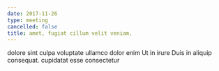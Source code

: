 ```yaml
---
date: 2017-11-26
type: meeting
cancelled: false
title: amet, fugiat cillum velit veniam,
---
```

dolore sint culpa voluptate ullamco dolor enim Ut in irure Duis in aliquip consequat. cupidatat esse consectetur
